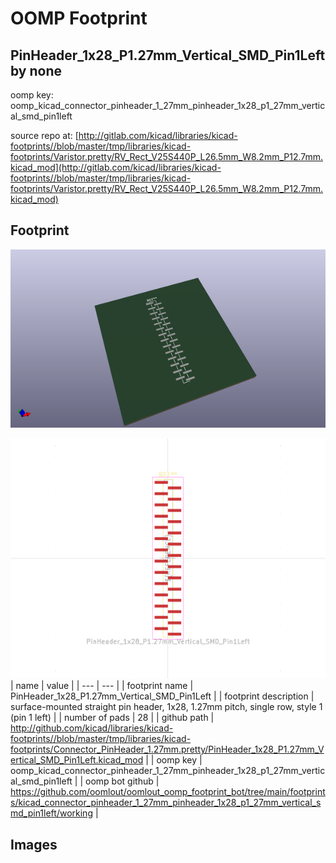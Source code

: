 # OOMP Footprint  
## PinHeader_1x28_P1.27mm_Vertical_SMD_Pin1Left  by none  
  
oomp key: oomp_kicad_connector_pinheader_1_27mm_pinheader_1x28_p1_27mm_vertical_smd_pin1left  
  
source repo at: [http://gitlab.com/kicad/libraries/kicad-footprints//blob/master/tmp/libraries/kicad-footprints/Varistor.pretty/RV_Rect_V25S440P_L26.5mm_W8.2mm_P12.7mm.kicad_mod](http://gitlab.com/kicad/libraries/kicad-footprints//blob/master/tmp/libraries/kicad-footprints/Varistor.pretty/RV_Rect_V25S440P_L26.5mm_W8.2mm_P12.7mm.kicad_mod)  
## Footprint  
  
[![working_kicad_pcb_3d.png](working_kicad_pcb_3d_600.png)](working_kicad_pcb_3d.png)  
  
[![working.png](working_600.png)](working.png)  
| name | value | 
| --- | --- | 
| footprint name | PinHeader_1x28_P1.27mm_Vertical_SMD_Pin1Left | 
| footprint description | surface-mounted straight pin header, 1x28, 1.27mm pitch, single row, style 1 (pin 1 left) | 
| number of pads | 28 | 
| github path | http://github.com/kicad/libraries/kicad-footprints//blob/master/tmp/libraries/kicad-footprints/Connector_PinHeader_1.27mm.pretty/PinHeader_1x28_P1.27mm_Vertical_SMD_Pin1Left.kicad_mod | 
| oomp key | oomp_kicad_connector_pinheader_1_27mm_pinheader_1x28_p1_27mm_vertical_smd_pin1left | 
| oomp bot github | https://github.com/oomlout/oomlout_oomp_footprint_bot/tree/main/footprints/kicad_connector_pinheader_1_27mm_pinheader_1x28_p1_27mm_vertical_smd_pin1left/working | 
## Images  
